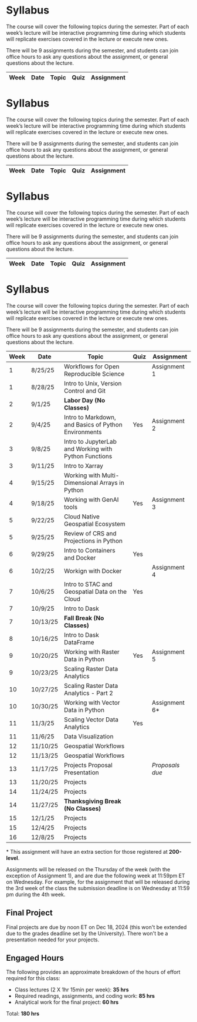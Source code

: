 # Syllabus
The course will cover the following topics during the semester. Part of each week’s lecture will be interactive programming time during which students will replicate exercises covered in the lecture or execute new ones. 

There will be 9 assignments during the semester, and students can join office hours to ask any questions about the assignment, or general questions about the lecture. 

**Week**	|	**Date**	|	**Topic**	|	**Quiz**	|	**Assignment**	|
--------	|	--------	|	----------------------------------------------------------------	|	-----------	|	-----------	|
# Syllabus
The course will cover the following topics during the semester. Part of each week’s lecture will be interactive programming time during which students will replicate exercises covered in the lecture or execute new ones. 

There will be 9 assignments during the semester, and students can join office hours to ask any questions about the assignment, or general questions about the lecture. 

**Week**	|	**Date**	|	**Topic**	|	**Quiz**	|	**Assignment**	|
--------	|	--------	|	----------------------------------------------------------------	|	-----------	|	-----------	|
# Syllabus
The course will cover the following topics during the semester. Part of each week’s lecture will be interactive programming time during which students will replicate exercises covered in the lecture or execute new ones. 

There will be 9 assignments during the semester, and students can join office hours to ask any questions about the assignment, or general questions about the lecture. 

**Week**	|	**Date**	|	**Topic**	|	**Quiz**	|	**Assignment**	|
--------	|	--------	|	----------------------------------------------------------------	|	-----------	|	-----------	|
# Syllabus
The course will cover the following topics during the semester. Part of each week’s lecture will be interactive programming time during which students will replicate exercises covered in the lecture or execute new ones. 

There will be 9 assignments during the semester, and students can join office hours to ask any questions about the assignment, or general questions about the lecture. 

**Week**	|	**Date**	|	**Topic**	|	**Quiz**	|	**Assignment**	|
--------	|	--------	|	----------------------------------------------------------------	|	-----------	|	-----------	|
|	1	|	8/25/25	|	Workflows for Open Reproducible Science	|		|	Assignment 1	|
|	1	|	8/28/25	|	Intro to Unix, Version Control and Git	|		|		|
|	2	|	9/1/25	|	**Labor Day (No Classes)**	|		|		|
|	2	|	9/4/25	|	Intro to Markdown, and Basics of Python Environments	|	Yes	|	Assignment 2	|
|	3	|	9/8/25	|	Intro to JupyterLab and Working with Python Functions	|		|		|
|	3	|	9/11/25	|	Intro to Xarray	|		|		
|	4	|	9/15/25	|	Working with Multi-Dimensional Arrays in Python	|		|		|
|	4	|	9/18/25	|	Working with GenAI tools	|	Yes	|	Assignment 3	|
|	5	|	9/22/25	|	Cloud Native Geospatial Ecosystem	|		|		|
|	5	|	9/25/25	|	Review of CRS and Projections in Python	|		|		
|	6	|	9/29/25	|	Intro to Containers and Docker	|	Yes	|		|
|	6	|	10/2/25	|	Workign with Docker	|		|	Assignment 4	|
|	7	|	10/6/25	|	Intro to STAC and Geospatial Data on the Cloud	|	Yes	|		|
|	7	|	10/9/25	|	Intro to Dask	|		|		|
|	7	|	10/13/25	|	**Fall Break (No Classes)**	|		|		|
|	8	|	10/16/25	|	Intro to Dask DataFrame	|		|		|
|	9	|	10/20/25	|	Working with Raster Data in Python	|	Yes	|	Assignment 5	|
|	9	|	10/23/25	|	Scaling Raster Data Analytics	|		|		|
|	10	|	10/27/25	|	Scaling Raster Data Analytics - Part 2	|		|		|
|	10	|	10/30/25	|	Working with Vector Data in Python	|		|	Assignment 6*	|
|	11	|	11/3/25	|	Scaling Vector Data Analytics 	|	Yes	|		|
|	11	|	11/6/25	|	Data Visualization	|		|		|
|	12	|	11/10/25	|	Geospatial Workflows	|		|		|
|	12	|	11/13/25	|	Geospatial Workflows	|		|		|
|	13	|	11/17/25	|	Projects Proposal Presentation	|		|	*Proposals due*	|
|	13	|	11/20/25	|	Projects	|		|		|
|	14	|	11/24/25	|	Projects	|		|		|
|	14	|	11/27/25	|	**Thanksgiving Break (No Classes)**	|		|		|
|	15	|	12/1/25	|	Projects	|		|		|
|	15	|	12/4/25	|	Projects	|		|		|
|	16	|	12/8/25	|	Projects	|		|		|

 \* This assignment will have an extra section for those registered at **200-level**. 

Assignments will be released on the Thursday of the week (with the exception of Assignment 1), and are due the following week at 11:59pm ET on Wednesday. For example, for the assignment that will be released during the 3rd week of the class the submission deadline is on Wednesday at 11:59 pm during the 4th week. 

## Final Project
Final projects are due by noon ET on Dec 18, 2024 (this won't be extended due to the grades deadline set by the University). There won't be a presentation needed for your projects. 

## __Engaged Hours__

The following provides an approximate breakdown of the hours of effort required for this class:
- Class lectures (2 X 1hr 15min per week):  **35 hrs**
- Required readings, assignments, and coding work: **85 hrs**
- Analytical work for the final project: **60 hrs**

Total: **180 hrs**

<p>&nbsp;</p>
